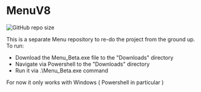 # MenuV8
![GitHub repo size](https://img.shields.io/github/repo-size/BreenBrain/MenuV8?style=flat-square)


This is  a separate Menu repository to re-do the project from the ground up.
To run:

*  Download the Menu_Beta.exe file to the "Downloads" directory
*  Navigate via Powershell to the "Downloads" directory
*  Run it via .\Menu_Beta.exe command 


For now it only works with Windows ( Powershell in particular )
